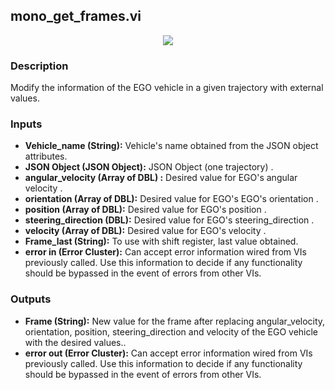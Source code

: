 ## mono_get_frames.vi
<p align="center">
<img src="https://github.com/monoDriveIO/client/raw/master/WikiPhotos/LV_client/utilities/monoDrive_lvlib_mono__get__framesc.png"  />
</p>

### Description 
Modify the information of the EGO vehicle in a given trajectory with external values.

### Inputs

- **Vehicle_name (String):** Vehicle's name obtained from the JSON object attributes.
- **JSON Object (JSON Object):** JSON Object (one trajectory) .
- **angular_velocity (Array of DBL) :** Desired value for EGO's angular velocity .
- **orientation (Array of DBL):** Desired value for EGO's EGO's orientation  .
- **position (Array of DBL):** Desired value for EGO's position .
- **steering_direction (DBL):** Desired value for EGO's steering_direction .
- **velocity (Array of DBL):** Desired value for EGO's velocity .
- **Frame_last (String):** To use with shift register, last value obtained. 
- **error in (Error Cluster):** Can accept error information wired from VIs previously called. Use this information to decide if any functionality should be bypassed in the event of errors from other VIs.


### Outputs
- **Frame (String):** New value for the frame after replacing angular_velocity, orientation, position, steering_direction and velocity of the EGO vehicle with the desired values..
- **error out (Error Cluster):** Can accept error information wired from VIs previously called. Use this information to decide if any functionality should be bypassed in the event of errors from other VIs.
